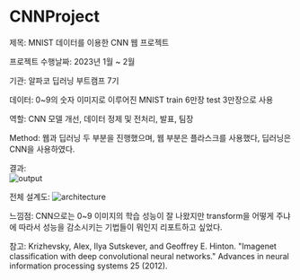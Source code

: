 # CNNProject
제목: MNIST 데이터를 이용한 CNN 웹 프로젝트

프로젝트 수행날짜: 2023년 1월 ~ 2월 

기관: 알파코 딥러닝 부트캠프 7기

데이터: 0~9의 숫자 이미지로 이루어진 MNIST train 6만장 test 3만장으로 사용

역할: CNN 모델 개선, 데이터 정제 및 전처리, 발표, 팀장 

Method: 웹과 딥러닝 두 부분을 진행했으며, 웹 부분은 플라스크를 사용했다, 딥러닝은 CNN을 사용하였다.

결과:  
![output](https://github.com/shiny0510/CNNProject/assets/85111065/31fa94f5-2131-4aec-948f-1c149088c5e2)

전체 설계도:
![architecture](https://github.com/shiny0510/CNNProject/assets/85111065/4714120a-5ea5-4e97-8a4c-1d7295f0d5c9)

느낌점: CNN으로는 0~9 이미지의 학습 성능이 잘 나왔지만 transform을 어떻게 주냐에 따라서 성능을 감소시키는 기법들이 뭐인지 리포트하고 싶었다.

참고: Krizhevsky, Alex, Ilya Sutskever, and Geoffrey E. Hinton. "Imagenet classification with deep convolutional neural networks." Advances in neural information processing systems 25 (2012). 

